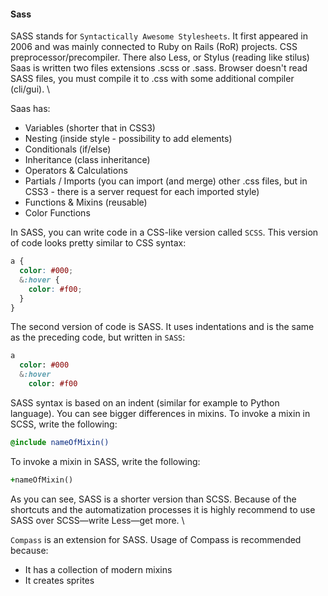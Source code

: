 #### Sass
SASS stands for ```Syntactically Awesome Stylesheets```. It first appeared in 2006 and was mainly connected to Ruby on
Rails (RoR) projects. CSS preprocessor/precompiler. There also Less, or Stylus (reading like stilus) \
Saas is written two files extensions .scss or .sass. Browser doesn't read SASS files, you must compile it to .css with
some additional compiler (cli/gui). \

Saas has:
* Variables (shorter that in CSS3)
* Nesting (inside style - possibility to add elements)
* Conditionals (if/else)
* Inheritance (class inheritance)
* Operators & Calculations
* Partials / Imports (you can import (and merge) other .css files, but in CSS3 - there is a server request for each imported style)
* Functions & Mixins (reusable)
* Color Functions

In SASS, you can write code in a CSS-like version called `SCSS`. This version of code looks pretty similar to CSS
syntax:
```scss
a {
  color: #000;
  &:hover {
    color: #f00;
  }
}
```
The second version of code is SASS. It uses indentations and is the same as the preceding code, but written in `SASS`:
```sass
a 
  color: #000
  &:hover
    color: #f00
```
SASS syntax is based on an indent (similar for example to Python language).
You can see bigger differences in mixins. To invoke a mixin in SCSS, write the following:
```scss
@include nameOfMixin()
```
To invoke a mixin in SASS, write the following:
```sass
+nameOfMixin()
```
As you can see, SASS is a shorter version than SCSS. Because of the shortcuts and the automatization processes it is
highly recommend to use SASS over SCSS—write Less—get more. \

`Compass` is an extension for SASS. Usage of Compass is recommended because:
* It has a collection of modern mixins
* It creates sprites
